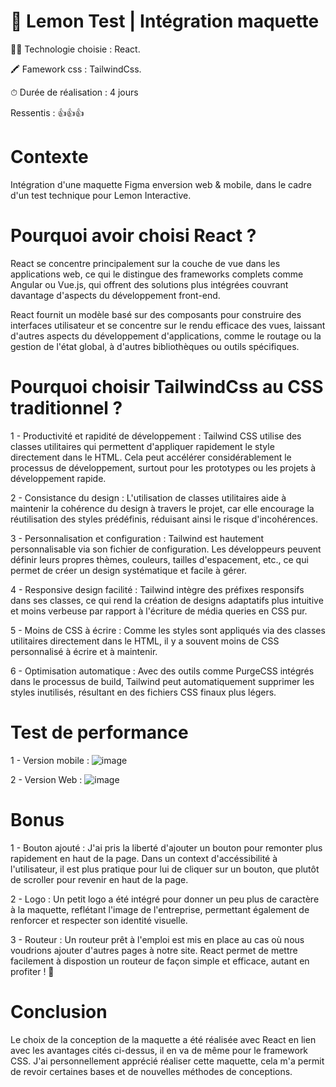 # 🍋 Lemon Test | Intégration maquette

👩‍💻 Technologie choisie : React.

🖍 Famework css : TailwindCss.

⏱ Durée de réalisation : 4 jours

Ressentis : 👍👍👍


# Contexte 

Intégration d'une maquette Figma enversion web & mobile, dans le cadre d'un test technique pour Lemon Interactive. 

# Pourquoi avoir choisi React ?

React se concentre principalement sur la couche de vue dans les applications web, ce qui le distingue des frameworks complets comme Angular ou Vue.js, qui offrent des solutions plus intégrées couvrant davantage d'aspects du développement front-end.

React fournit un modèle basé sur des composants pour construire des interfaces utilisateur et se concentre sur le rendu efficace des vues, laissant d'autres aspects du développement d'applications, comme le routage ou la gestion de l'état global, à d'autres bibliothèques ou outils spécifiques.

# Pourquoi choisir TailwindCss au CSS traditionnel ? 

1 - Productivité et rapidité de développement : Tailwind CSS utilise des classes utilitaires qui permettent d'appliquer rapidement le style directement dans le HTML. Cela peut accélérer considérablement le processus de développement, surtout pour les prototypes ou les projets à développement rapide.

2 - Consistance du design : L'utilisation de classes utilitaires aide à maintenir la cohérence du design à travers le projet, car elle encourage la réutilisation des styles prédéfinis, réduisant ainsi le risque d'incohérences.

3 - Personnalisation et configuration : Tailwind est hautement personnalisable via son fichier de configuration. Les développeurs peuvent définir leurs propres thèmes, couleurs, tailles d'espacement, etc., ce qui permet de créer un design systématique et facile à gérer.

4 - Responsive design facilité : Tailwind intègre des préfixes responsifs dans ses classes, ce qui rend la création de designs adaptatifs plus intuitive et moins verbeuse par rapport à l'écriture de média queries en CSS pur.

5 - Moins de CSS à écrire : Comme les styles sont appliqués via des classes utilitaires directement dans le HTML, il y a souvent moins de CSS personnalisé à écrire et à maintenir.

6 - Optimisation automatique : Avec des outils comme PurgeCSS intégrés dans le processus de build, Tailwind peut automatiquement supprimer les styles inutilisés, résultant en des fichiers CSS finaux plus légers.

# Test de performance

1 - Version mobile : 
![image](https://github.com/Dopey59/Lemon_Test/assets/118551930/2d9b522d-df0b-4cb0-ad2c-f7b077b6ac28)

2 - Version Web : 
![image](https://github.com/Dopey59/Lemon_Test/assets/118551930/00e89c0e-2c60-466a-99f2-9bbbbe8c1436)



# Bonus 

1 - Bouton ajouté : J'ai pris la liberté d'ajouter un bouton pour remonter plus rapidement en haut de la page. Dans un context d'accéssibilité à l'utilisateur, il est plus pratique pour lui de cliquer sur un bouton, que plutôt de scroller pour revenir en haut de la page.

2 - Logo : Un petit logo a été intégré pour donner un peu plus de caractère à la maquette, reflétant l'image de l'entreprise, permettant également de renforcer et respecter son identité visuelle.

3 - Routeur : Un routeur prêt à l'emploi est mis en place au cas où nous voudrions ajouter d'autres pages à notre site. React permet de mettre facilement à dispostion un routeur de façon simple et efficace, autant en profiter ! 🙂

# Conclusion

Le choix de la conception de la maquette a été réalisée avec React en lien avec les avantages cités ci-dessus, il en va de même pour le framework CSS. J'ai personnellement apprécié réaliser cette maquette, cela m'a permit de revoir certaines bases et de nouvelles méthodes de conceptions. 
